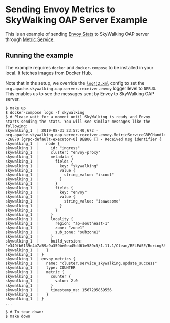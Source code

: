 # Sending Envoy Metrics to SkyWalking OAP Server Example

This is an example of sending [Envoy Stats](https://www.envoyproxy.io/docs/envoy/latest/intro/arch_overview/observability/statistics#arch-overview-statistics) to SkyWalking OAP server
through [Metric Service](https://www.envoyproxy.io/docs/envoy/latest/api-v2/config/metrics/v2/metrics_service.proto).

## Running the example

The example requires `docker` and `docker-compose` to be installed in your local. It fetches images from Docker Hub.

Note that in ths setup, we override the [`log4j2.xml`](log4j2.xml) config to set the `org.apache.skywalking.oap.server.receiver.envoy` logger level to `DEBUG`. This enables us to see the messages sent by Envoy to SkyWalking OAP server.

```
$ make up
$ docker-compose logs -f skywalking
$ # Please wait for a moment until SkyWalking is ready and Envoy starts sending the stats. You will see similar messages like the following:
skywalking_1  | 2019-08-31 23:57:40,672 - org.apache.skywalking.oap.server.receiver.envoy.MetricServiceGRPCHandler -26870 [grpc-default-executor-0] DEBUG [] - Received msg identifier {
skywalking_1  |   node {
skywalking_1  |     id: "ingress"
skywalking_1  |     cluster: "envoy-proxy"
skywalking_1  |     metadata {
skywalking_1  |       fields {
skywalking_1  |         key: "skywalking"
skywalking_1  |         value {
skywalking_1  |           string_value: "iscool"
skywalking_1  |         }
skywalking_1  |       }
skywalking_1  |       fields {
skywalking_1  |         key: "envoy"
skywalking_1  |         value {
skywalking_1  |           string_value: "isawesome"
skywalking_1  |         }
skywalking_1  |       }
skywalking_1  |     }
skywalking_1  |     locality {
skywalking_1  |       region: "ap-southeast-1"
skywalking_1  |       zone: "zone1"
skywalking_1  |       sub_zone: "subzone1"
skywalking_1  |     }
skywalking_1  |     build_version: "e349fb6139e4b7a59a9a359be0ea45dd61e589c5/1.11.1/Clean/RELEASE/BoringSSL"
skywalking_1  |   }
skywalking_1  | }
skywalking_1  | envoy_metrics {
skywalking_1  |   name: "cluster.service_skywalking.update_success"
skywalking_1  |   type: COUNTER
skywalking_1  |   metric {
skywalking_1  |     counter {
skywalking_1  |       value: 2.0
skywalking_1  |     }
skywalking_1  |     timestamp_ms: 1567295859556
skywalking_1  |   }
skywalking_1  | }
...

$ # To tear down:
$ make down
```
